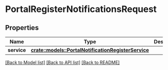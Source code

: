 # PortalRegisterNotificationsRequest

## Properties

Name | Type | Description | Notes
------------ | ------------- | ------------- | -------------
**service** | [**crate::models::PortalNotificationRegisterService**](PortalNotificationRegisterService.md) |  | 

[[Back to Model list]](../README.md#documentation-for-models) [[Back to API list]](../README.md#documentation-for-api-endpoints) [[Back to README]](../README.md)


